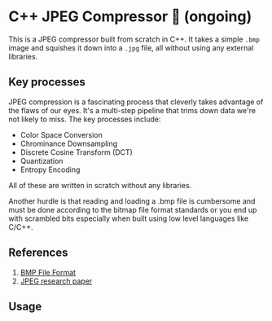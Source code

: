 # C++ JPEG Compressor 📸 (ongoing)

This is a JPEG compressor built from scratch in C++. It takes a simple `.bmp` image and squishes it down into a `.jpg` file, all without using any external libraries.

## Key processes

JPEG compression is a fascinating process that cleverly takes advantage of the flaws of our eyes. It's a multi-step pipeline that trims down data we're not likely to miss. The key processes include:

- Color Space Conversion
- Chrominance Downsampling
- Discrete Cosine Transform (DCT)
- Quantization
- Entropy Encoding

All of these are written in scratch without any libraries.

Another hurdle is that reading and loading a .bmp file is cumbersome and must be done according to the bitmap file format standards or you end up with scrambled bits especially when built using low level languages like C/C++.

## References

1) [BMP File Format](https://www.ece.ualberta.ca/~elliott/ee552/studentAppNotes/2003_w/misc/bmp_file_format/bmp_file_format.htm)
2) [JPEG research paper](https://arxiv.org/pdf/1405.6147)

## Usage
